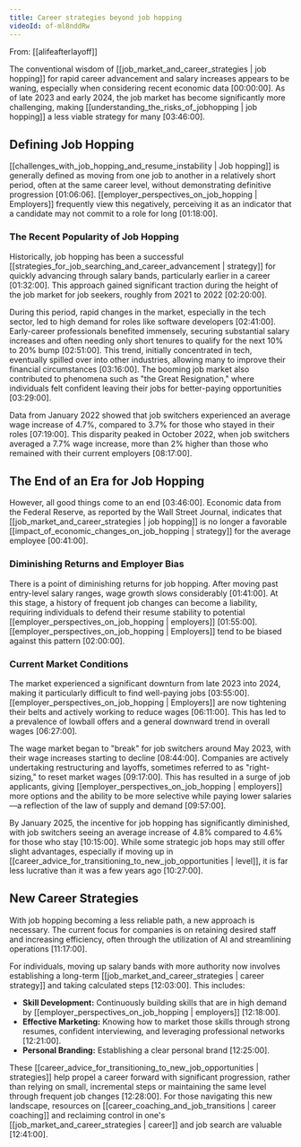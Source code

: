 ```yaml
---
title: Career strategies beyond job hopping
videoId: of-ml8nddRw
---
```


From: [[alifeafterlayoff]] <br/> 

The conventional wisdom of [[job_market_and_career_strategies | job hopping]] for rapid career advancement and salary increases appears to be waning, especially when considering recent economic data <a class="yt-timestamp" data-t="00:00:00">[00:00:00]</a>. As of late 2023 and early 2024, the job market has become significantly more challenging, making [[understanding_the_risks_of_jobhopping | job hopping]] a less viable strategy for many <a class="yt-timestamp" data-t="03:46:00">[03:46:00]</a>.

## Defining Job Hopping
[[challenges_with_job_hopping_and_resume_instability | Job hopping]] is generally defined as moving from one job to another in a relatively short period, often at the same career level, without demonstrating definitive progression <a class="yt-timestamp" data-t="01:06:06">[01:06:06]</a>. [[employer_perspectives_on_job_hopping | Employers]] frequently view this negatively, perceiving it as an indicator that a candidate may not commit to a role for long <a class="yt-timestamp" data-t="01:18:00">[01:18:00]</a>.

### The Recent Popularity of Job Hopping
Historically, job hopping has been a successful [[strategies_for_job_searching_and_career_advancement | strategy]] for quickly advancing through salary bands, particularly earlier in a career <a class="yt-timestamp" data-t="01:32:00">[01:32:00]</a>. This approach gained significant traction during the height of the job market for job seekers, roughly from 2021 to 2022 <a class="yt-timestamp" data-t="02:20:00">[02:20:00]</a>.

During this period, rapid changes in the market, especially in the tech sector, led to high demand for roles like software developers <a class="yt-timestamp" data-t="02:41:00">[02:41:00]</a>. Early-career professionals benefited immensely, securing substantial salary increases and often needing only short tenures to qualify for the next 10% to 20% bump <a class="yt-timestamp" data-t="02:51:00">[02:51:00]</a>. This trend, initially concentrated in tech, eventually spilled over into other industries, allowing many to improve their financial circumstances <a class="yt-timestamp" data-t="03:16:00">[03:16:00]</a>. The booming job market also contributed to phenomena such as "the Great Resignation," where individuals felt confident leaving their jobs for better-paying opportunities <a class="yt-timestamp" data-t="03:29:00">[03:29:00]</a>.

Data from January 2022 showed that job switchers experienced an average wage increase of 4.7%, compared to 3.7% for those who stayed in their roles <a class="yt-timestamp" data-t="07:19:00">[07:19:00]</a>. This disparity peaked in October 2022, when job switchers averaged a 7.7% wage increase, more than 2% higher than those who remained with their current employers <a class="yt-timestamp" data-t="08:17:00">[08:17:00]</a>.

## The End of an Era for Job Hopping
However, all good things come to an end <a class="yt-timestamp" data-t="03:46:00">[03:46:00]</a>. Economic data from the Federal Reserve, as reported by the Wall Street Journal, indicates that [[job_market_and_career_strategies | job hopping]] is no longer a favorable [[impact_of_economic_changes_on_job_hopping | strategy]] for the average employee <a class="yt-timestamp" data-t="00:41:00">[00:41:00]</a>.

### Diminishing Returns and Employer Bias
There is a point of diminishing returns for job hopping. After moving past entry-level salary ranges, wage growth slows considerably <a class="yt-timestamp" data-t="01:41:00">[01:41:00]</a>. At this stage, a history of frequent job changes can become a liability, requiring individuals to defend their resume stability to potential [[employer_perspectives_on_job_hopping | employers]] <a class="yt-timestamp" data-t="01:55:00">[01:55:00]</a>. [[employer_perspectives_on_job_hopping | Employers]] tend to be biased against this pattern <a class="yt-timestamp" data-t="02:00:00">[02:00:00]</a>.

### Current Market Conditions
The market experienced a significant downturn from late 2023 into 2024, making it particularly difficult to find well-paying jobs <a class="yt-timestamp" data-t="03:55:00">[03:55:00]</a>. [[employer_perspectives_on_job_hopping | Employers]] are now tightening their belts and actively working to reduce wages <a class="yt-timestamp" data-t="06:11:00">[06:11:00]</a>. This has led to a prevalence of lowball offers and a general downward trend in overall wages <a class="yt-timestamp" data-t="06:27:00">[06:27:00]</a>.

The wage market began to "break" for job switchers around May 2023, with their wage increases starting to decline <a class="yt-timestamp" data-t="08:44:00">[08:44:00]</a>. Companies are actively undertaking restructuring and layoffs, sometimes referred to as "right-sizing," to reset market wages <a class="yt-timestamp" data-t="09:17:00">[09:17:00]</a>. This has resulted in a surge of job applicants, giving [[employer_perspectives_on_job_hopping | employers]] more options and the ability to be more selective while paying lower salaries—a reflection of the law of supply and demand <a class="yt-timestamp" data-t="09:57:00">[09:57:00]</a>.

By January 2025, the incentive for job hopping has significantly diminished, with job switchers seeing an average increase of 4.8% compared to 4.6% for those who stay <a class="yt-timestamp" data-t="10:15:00">[10:15:00]</a>. While some strategic job hops may still offer slight advantages, especially if moving up in [[career_advice_for_transitioning_to_new_job_opportunities | level]], it is far less lucrative than it was a few years ago <a class="yt-timestamp" data-t="10:27:00">[10:27:00]</a>.

## New Career Strategies
With job hopping becoming a less reliable path, a new approach is necessary. The current focus for companies is on retaining desired staff and increasing efficiency, often through the utilization of AI and streamlining operations <a class="yt-timestamp" data-t="11:17:00">[11:17:00]</a>.

For individuals, moving up salary bands with more authority now involves establishing a long-term [[job_market_and_career_strategies | career strategy]] and taking calculated steps <a class="yt-timestamp" data-t="12:03:00">[12:03:00]</a>. This includes:
*   **Skill Development:** Continuously building skills that are in high demand by [[employer_perspectives_on_job_hopping | employers]] <a class="yt-timestamp" data-t="12:18:00">[12:18:00]</a>.
*   **Effective Marketing:** Knowing how to market those skills through strong resumes, confident interviewing, and leveraging professional networks <a class="yt-timestamp" data-t="12:21:00">[12:21:00]</a>.
*   **Personal Branding:** Establishing a clear personal brand <a class="yt-timestamp" data-t="12:25:00">[12:25:00]</a>.

These [[career_advice_for_transitioning_to_new_job_opportunities | strategies]] help propel a career forward with significant progression, rather than relying on small, incremental steps or maintaining the same level through frequent job changes <a class="yt-timestamp" data-t="12:28:00">[12:28:00]</a>. For those navigating this new landscape, resources on [[career_coaching_and_job_transitions | career coaching]] and reclaiming control in one's [[job_market_and_career_strategies | career]] and job search are valuable <a class="yt-timestamp" data-t="12:41:00">[12:41:00]</a>.